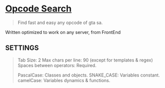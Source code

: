# [Opcode Search](https://matidragon-yt.github.io/opcode-search/)
> Find fast and easy any opcode of gta sa.


Written optimized to work on any server, from FrontEnd


## SETTINGS
> Tab Size: 2
> Max chars per line: 90 (except for templates & regex)
> Spaces between operators: Required.
>
> PascalCase: Classes and objects.
> SNAKE_CASE: Variables constant.
> camelCase: Variables dynamics & functions.
